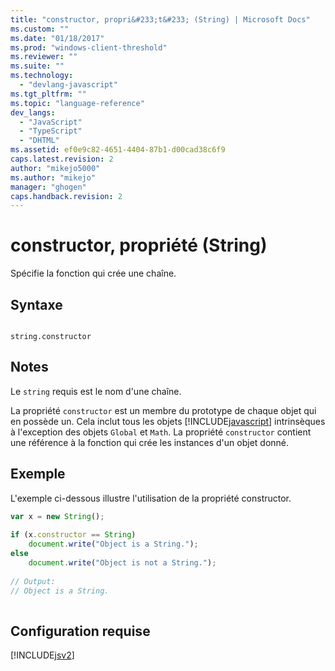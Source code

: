 ```yaml
---
title: "constructor, propri&#233;t&#233; (String) | Microsoft Docs"
ms.custom: ""
ms.date: "01/18/2017"
ms.prod: "windows-client-threshold"
ms.reviewer: ""
ms.suite: ""
ms.technology: 
  - "devlang-javascript"
ms.tgt_pltfrm: ""
ms.topic: "language-reference"
dev_langs: 
  - "JavaScript"
  - "TypeScript"
  - "DHTML"
ms.assetid: ef0e9c82-4651-4404-87b1-d00cad38c6f9
caps.latest.revision: 2
author: "mikejo5000"
ms.author: "mikejo"
manager: "ghogen"
caps.handback.revision: 2
---
```

# constructor, propri&#233;t&#233; (String)
Spécifie la fonction qui crée une chaîne.  
  
## Syntaxe  
  
```  
  
string.constructor  
```  
  
## Notes  
 Le `string` requis est le nom d'une chaîne.  
  
 La propriété `constructor` est un membre du prototype de chaque objet qui en possède un.  Cela inclut tous les objets [!INCLUDE[javascript](../../javascript/includes/javascript-md.md)] intrinsèques à l'exception des objets `Global` et `Math`.  La propriété `constructor` contient une référence à la fonction qui crée les instances d'un objet donné.  
  
## Exemple  
 L'exemple ci\-dessous illustre l'utilisation de la propriété constructor.  
  
```javascript  
var x = new String();  
  
if (x.constructor == String)  
    document.write("Object is a String.");  
else  
    document.write("Object is not a String.");  
  
// Output:  
// Object is a String.  
  
```  
  
## Configuration requise  
 [!INCLUDE[jsv2](../../javascript/reference/includes/jsv2-md.md)]
